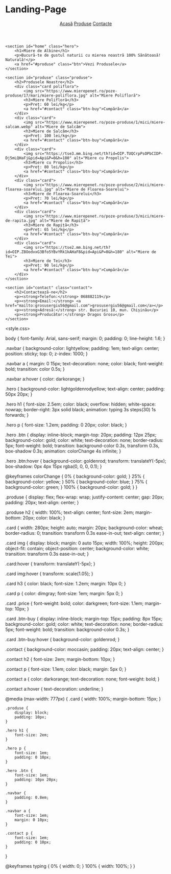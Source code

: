 # Landing-Page

<!DOCTYPE html>
<html lang="ro">
<head>
    <meta charset="UTF-8">
    <meta name="viewport" content="width=device-width, initial-scale=1.0">
    <title>Magazin Miere Naturală</title>
    <link rel="stylesheet" href="style.css">
</head>
<body>
    <header>
        <nav class="navbar">
            <a href="#home">Acasă</a>
            <a href="#produse">Produse</a>
            <a href="#contact">Contacte</a>
        </nav>
    </header>

    <section id="home" class="hero">
        <h1>Miere de Albine</h1>
        <p>Bucură-te de gustul naturii cu mierea noastră 100% Sănătoasă! Naturală!</p>
        <a href="#produse" class="btn">Vezi Produsele</a>
    </section>

    <section id="produse" class="produse">
        <h2>Produsele Noastre</h2>
        <div class="card poliflora">
            <img src="https://www.mierepenet.ro/poze-produse/17/mari/miere-poliflora.jpg" alt="Miere Polifloră">
            <h3>Miere Polifloră</h3>
            <p>Preț: 60 lei/kg</p>
            <a href="#contact" class="btn-buy">Cumpără</a>
        </div>
        <div class="card">
            <img src="https://www.mierepenet.ro/poze-produse/1/mici/miere-salcam.webp" alt="Miere de Salcâm">
            <h3>Miere de Salcâm</h3>
            <p>Preț: 100 lei/kg</p>
            <a href="#contact" class="btn-buy">Cumpără</a>
        </div>
        <div class="card">
            <img src="https://tse3.mm.bing.net/th?id=OIP.TUQCrpPsOPbCIDP-Dj5mLQHaFj&pid=Api&P=0&h=180" alt="Miere cu Propolis">
            <h3>Miere cu Propolis</h3>
            <p>Preț: 80 lei/kg</p>
            <a href="#contact" class="btn-buy">Cumpără</a>
        </div>
        <div class="card">
            <img src="https://www.mierepenet.ro/poze-produse/2/mici/miere-floarea-soarelui.jpg" alt="Miere de Floarea-Soarelui">
            <h3>Miere de Floarea-Soarelui</h3>
            <p>Preț: 70 lei/kg</p>
            <a href="#contact" class="btn-buy">Cumpără</a>
        </div>
        <div class="card">
            <img src="https://www.mierepenet.ro/poze-produse/3/mici/miere-de-rapita.jpg" alt="Miere de Rapiță">
            <h3>Miere de Rapiță</h3>
            <p>Preț: 65 lei/kg</p>
            <a href="#contact" class="btn-buy">Cumpără</a>
        </div>
        <div class="card">
            <img src="https://tse2.mm.bing.net/th?id=OIP.Z8OodvxG3Bfo5YBvYRk1kAHaF8&pid=Api&P=0&h=180" alt="Miere de Tei">
            <h3>Miere de Tei</h3>
            <p>Preț: 90 lei/kg</p>
            <a href="#contact" class="btn-buy">Cumpără</a>
        </div>
    </section>

    <section id="contact" class="contact">
        <h2>Contactează-ne</h2>
        <p><strong>Telefon:</strong> 068882119</p>
        <p><strong>Email:</strong> <a href="mailto:grosusergiu56@gmail.com">grosusergiu56@gmail.com</a></p>
        <p><strong>Adresă:</strong> str. Bucuriei 10, mun. Chișinău</p>
        <p><strong>Producător:</strong> Dragos Grosu</p>
    </section>
</body>
</html>








<style.css>

body {
    font-family: Arial, sans-serif;
    margin: 0;
    padding: 0;
    line-height: 1.6;
}

.navbar {
    background-color: lightyellow;
    padding: 1em;
    text-align: center;
    position: sticky;
    top: 0;
    z-index: 1000;
}

.navbar a {
    margin: 0 15px;
    text-decoration: none;
    color: black;
    font-weight: bold;
    transition: color 0.5s;
}

.navbar a:hover {
    color: darkorange;
}

.hero {
    background-color: lightgoldenrodyellow;
    text-align: center;
    padding: 50px 20px;
}

.hero h1 {
    font-size: 2.5em;
    color: black;
    overflow: hidden;
    white-space: nowrap;
    border-right: 3px solid black;
    animation: typing 3s steps(30) 1s forwards;
}

.hero p {
    font-size: 1.2em;
    padding: 0 20px;
    color: black;
}

.hero .btn {
    display: inline-block;
    margin-top: 20px;
    padding: 12px 25px;
    background-color: gold;
    color: white;
    text-decoration: none;
    border-radius: 5px;
    font-weight: bold;
    transition: background-color 0.3s, transform 0.3s, box-shadow 0.3s;
    animation: colorChange 4s infinite;
}

.hero .btn:hover {
    background-color: goldenrod;
    transform: translateY(-5px);
    box-shadow: 0px 4px 15px rgba(0, 0, 0, 0.1);
}

@keyframes colorChange {
    0% { background-color: gold; }
    25% { background-color: yellow; }
    50% { background-color: blue; }
    75% { background-color: green; }
    100% { background-color: gold; }
}

.produse {
    display: flex;
    flex-wrap: wrap;
    justify-content: center;
    gap: 20px;
    padding: 20px;
    text-align: center;
}

.produse h2 {
    width: 100%;
    text-align: center;
    font-size: 2em;
    margin-bottom: 20px;
    color: black;
}

.card {
    width: 280px;
    height: auto;
    margin: 20px;
    background-color: wheat;
    border-radius: 0;
    transition: transform 0.3s ease-in-out;
    text-align: center;
}

.card img {
    display: block;
    margin: 0 auto 15px;
    width: 100%;
    height: 200px;
    object-fit: contain;
    object-position: center;
    background-color: white;
    transition: transform 0.3s ease-in-out;
}

.card:hover {
    transform: translateY(-5px);
}

.card img:hover {
    transform: scale(1.05);
}

.card h3 {
    color: black;
    font-size: 1.2em;
    margin: 10px 0;
}

.card p {
    color: dimgray;
    font-size: 1em;
    margin: 5px 0;
}

.card .price {
    font-weight: bold;
    color: darkgreen;
    font-size: 1.1em;
    margin-top: 10px;
}

.card .btn-buy {
    display: inline-block;
    margin-top: 15px;
    padding: 8px 15px;
    background-color: gold;
    color: white;
    text-decoration: none;
    border-radius: 5px;
    font-weight: bold;
    transition: background-color 0.3s;
}

.card .btn-buy:hover {
    background-color: goldenrod;
}

.contact {
    background-color: moccasin;
    padding: 20px;
    text-align: center;
}

.contact h2 {
    font-size: 2em;
    margin-bottom: 10px;
}

.contact p {
    font-size: 1.1em;
    color: black;
    margin: 5px 0;
}

.contact a {
    color: darkorange;
    text-decoration: none;
    font-weight: bold;
}

.contact a:hover {
    text-decoration: underline;
}

@media (max-width: 777px) {
    .card {
        width: 100%;
        margin-bottom: 15px;
    }

    .produse {
        display: block;
        padding: 10px;
    }

    .hero h1 {
        font-size: 2em;
    }

    .hero p {
        font-size: 1em;
        padding: 0 10px;
    }

    .hero .btn {
        font-size: 1em;
        padding: 10px 20px;
    }

    .navbar {
        padding: 0.8em;
    }

    .navbar a {
        font-size: 1em;
        margin: 0 10px;
    }

    .contact p {
        font-size: 1em;
        padding: 0 10px;
    }
}

@keyframes typing {
    0% {
        width: 0;
    }
    100% {
        width: 100%;
    }
}
